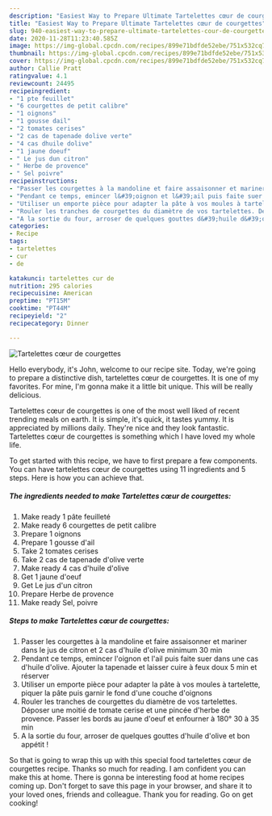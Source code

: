 ```yaml
---
description: "Easiest Way to Prepare Ultimate Tartelettes cœur de courgettes"
title: "Easiest Way to Prepare Ultimate Tartelettes cœur de courgettes"
slug: 940-easiest-way-to-prepare-ultimate-tartelettes-cour-de-courgettes
date: 2020-11-28T11:23:40.585Z
image: https://img-global.cpcdn.com/recipes/899e71bdfde52ebe/751x532cq70/tartelettes-coeur-de-courgettes-photo-principale-de-la-recette.jpg
thumbnail: https://img-global.cpcdn.com/recipes/899e71bdfde52ebe/751x532cq70/tartelettes-coeur-de-courgettes-photo-principale-de-la-recette.jpg
cover: https://img-global.cpcdn.com/recipes/899e71bdfde52ebe/751x532cq70/tartelettes-coeur-de-courgettes-photo-principale-de-la-recette.jpg
author: Callie Pratt
ratingvalue: 4.1
reviewcount: 24495
recipeingredient:
- "1 pte feuillet"
- "6 courgettes de petit calibre"
- "1 oignons"
- "1 gousse dail"
- "2 tomates cerises"
- "2 cas de tapenade dolive verte"
- "4 cas dhuile dolive"
- "1 jaune doeuf"
- " Le jus dun citron"
- " Herbe de provence"
- " Sel poivre"
recipeinstructions:
- "Passer les courgettes à la mandoline et faire assaisonner et mariner dans le jus de citron et 2 cas d&#39;huile d&#39;olive minimum 30 min"
- "Pendant ce temps, emincer l&#39;oignon et l&#39;ail puis faite suer dans une cas d&#39;huile d&#39;olive. Ajouter la tapenade et laisser cuire à feux doux 5 min et réserver"
- "Utiliser un emporte pièce pour adapter la pâte à vos moules à tartelette, piquer la pâte puis garnir le fond d&#39;une couche d&#39;oignons"
- "Rouler les tranches de courgettes du diamètre de vos tartelettes. Déposer une moitié de tomate cerise et une pincée d&#39;herbe de provence. Passer les bords au jaune d&#39;oeuf et enfourner à 180° 30 à 35 min"
- "A la sortie du four, arroser de quelques gouttes d&#39;huile d&#39;olive et bon appétit !"
categories:
- Recipe
tags:
- tartelettes
- cur
- de

katakunci: tartelettes cur de 
nutrition: 295 calories
recipecuisine: American
preptime: "PT15M"
cooktime: "PT44M"
recipeyield: "2"
recipecategory: Dinner

---
```



![Tartelettes cœur de courgettes](https://img-global.cpcdn.com/recipes/899e71bdfde52ebe/751x532cq70/tartelettes-coeur-de-courgettes-photo-principale-de-la-recette.jpg)

Hello everybody, it's John, welcome to our recipe site. Today, we're going to prepare a distinctive dish, tartelettes cœur de courgettes. It is one of my favorites. For mine, I'm gonna make it a little bit unique. This will be really delicious.



Tartelettes cœur de courgettes is one of the most well liked of recent trending meals on earth. It is simple, it's quick, it tastes yummy. It is appreciated by millions daily. They're nice and they look fantastic. Tartelettes cœur de courgettes is something which I have loved my whole life.


To get started with this recipe, we have to first prepare a few components. You can have tartelettes cœur de courgettes using 11 ingredients and 5 steps. Here is how you can achieve that.

<!--inarticleads1-->

##### The ingredients needed to make Tartelettes cœur de courgettes:

1. Make ready 1 pâte feuilleté
1. Make ready 6 courgettes de petit calibre
1. Prepare 1 oignons
1. Prepare 1 gousse d&#39;ail
1. Take 2 tomates cerises
1. Take 2 cas de tapenade d&#39;olive verte
1. Make ready 4 cas d&#39;huile d&#39;olive
1. Get 1 jaune d&#39;oeuf
1. Get  Le jus d&#39;un citron
1. Prepare  Herbe de provence
1. Make ready  Sel, poivre




<!--inarticleads2-->

##### Steps to make Tartelettes cœur de courgettes:

1. Passer les courgettes à la mandoline et faire assaisonner et mariner dans le jus de citron et 2 cas d&#39;huile d&#39;olive minimum 30 min
1. Pendant ce temps, emincer l&#39;oignon et l&#39;ail puis faite suer dans une cas d&#39;huile d&#39;olive. Ajouter la tapenade et laisser cuire à feux doux 5 min et réserver
1. Utiliser un emporte pièce pour adapter la pâte à vos moules à tartelette, piquer la pâte puis garnir le fond d&#39;une couche d&#39;oignons
1. Rouler les tranches de courgettes du diamètre de vos tartelettes. Déposer une moitié de tomate cerise et une pincée d&#39;herbe de provence. Passer les bords au jaune d&#39;oeuf et enfourner à 180° 30 à 35 min
1. A la sortie du four, arroser de quelques gouttes d&#39;huile d&#39;olive et bon appétit !




So that is going to wrap this up with this special food tartelettes cœur de courgettes recipe. Thanks so much for reading. I am confident you can make this at home. There is gonna be interesting food at home recipes coming up. Don't forget to save this page in your browser, and share it to your loved ones, friends and colleague. Thank you for reading. Go on get cooking!

